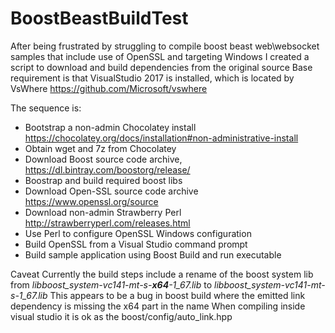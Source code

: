 # BoostBeastBuildTest

After being frustrated by struggling to compile boost beast web\websocket samples that include use of OpenSSL and targeting Windows I created a script to download and build dependencies from the original source
Base requirement is that VisualStudio 2017 is installed, which is located by VsWhere https://github.com/Microsoft/vswhere

The sequence is:
* Bootstrap a non-admin Chocolatey install https://chocolatey.org/docs/installation#non-administrative-install
* Obtain wget and 7z from Chocolatey
* Download Boost source code archive, https://dl.bintray.com/boostorg/release/ 
* Boostrap and build required boost libs
* Download Open-SSL source code archive https://www.openssl.org/source
* Download non-admin Strawberry Perl http://strawberryperl.com/releases.html
* Use Perl to configure OpenSSL Windows configuration
* Build OpenSSL from a Visual Studio command prompt
* Build sample application using Boost Build and run executable

Caveat
Currently the build steps include a rename of the boost system lib from
_libboost_system-vc141-mt-s-**x64**-1_67.lib_ to _libboost_system-vc141-mt-s-1_67.lib_
This appears to be a bug in boost build where the emitted link dependency is missing the x64 part in the name
When compiling inside visual studio it is ok as the boost/config/auto_link.hpp
